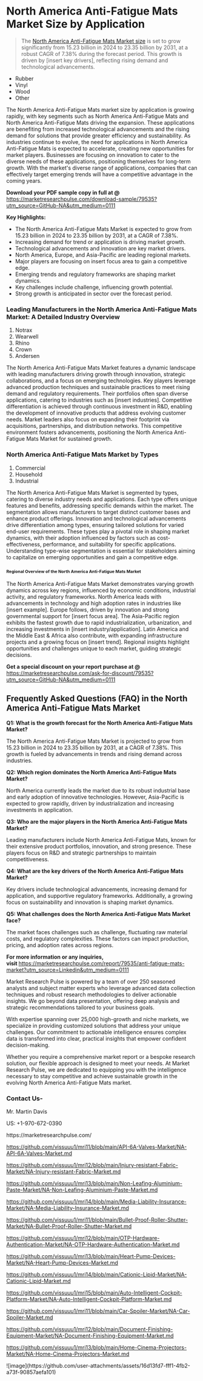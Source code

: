 <h1>North America Anti-Fatigue Mats Market&nbsp;Size by Application</h1><blockquote><p>The <a href="https://marketresearchpulse.com/download-sample/79535?utm_source=GitHub-NA&amp;utm_medium=0111">North America Anti-Fatigue Mats Market size</a> is set to grow significantly from 15.23 billion in 2024 to 23.35 billion by 2031, at a robust CAGR of 7.38% during the forecast period. This growth is driven by [insert key drivers], reflecting rising demand and technological advancements.</p></blockquote><ul><li>Rubber<li> Vinyl<li> Wood<li> Other</li></ul><p>The North America Anti-Fatigue Mats market size by application is growing rapidly, with key segments such as North America Anti-Fatigue Mats and North America Anti-Fatigue Mats driving the expansion. These applications are benefiting from increased technological advancements and the rising demand for solutions that provide greater efficiency and sustainability. As industries continue to evolve, the need for applications in North America Anti-Fatigue Mats is expected to accelerate, creating new opportunities for market players. Businesses are focusing on innovation to cater to the diverse needs of these applications, positioning themselves for long-term growth. With the market's diverse range of applications, companies that can effectively target emerging trends will have a competitive advantage in the coming years.</p><p><strong>Download your PDF sample copy in full at @ </strong><a href="https://marketresearchpulse.com/download-sample/79535?utm_source=GitHub-NA&amp;utm_medium=0111">https://marketresearchpulse.com/download-sample/79535?utm_source=GitHub-NA&amp;utm_medium=0111</a></p><p><strong>Key Highlights: </strong></p><ul><li>The North America Anti-Fatigue Mats Market is expected to grow from 15.23 billion in 2024 to 23.35 billion by 2031, at a CAGR of 7.38%.</li><li>Increasing demand for trend or application is driving market growth.</li><li>Technological advancements and innovation are key market drivers.</li><li>North America, Europe, and Asia-Pacific are leading regional markets.</li><li>Major players are focusing on insert focus area to gain a competitive edge.</li><li>Emerging trends and regulatory frameworks are shaping market dynamics.</li><li>Key challenges include challenge, influencing growth potential.</li><li>Strong growth is anticipated in sector over the forecast period.</li></ul><h3>Leading Manufacturers in the North America Anti-Fatigue Mats Market: A Detailed Industry Overview</h3><ol><li>Notrax</li><li>Wearwell</li><li>Rhino</li><li>Crown</li><li>Andersen</li></ol><div class="flex max-w-full flex-col flex-grow"><div class="min-h-8 text-message flex w-full flex-col items-end gap-2 whitespace-normal break-words [.text-message+&amp;]:mt-5" dir="auto" data-message-author-role="assistant" data-message-id="fd8432e4-4910-450d-b182-61b7bfb0a01f" data-message-model-slug="gpt-4o"><div class="flex w-full flex-col gap-1 empty:hidden first:pt-[3px]"><div class="markdown prose w-full break-words dark:prose-invert light"><p>The North America Anti-Fatigue Mats Market features a dynamic landscape with leading manufacturers driving growth through innovation, strategic collaborations, and a focus on emerging technologies. Key players leverage advanced production techniques and sustainable practices to meet rising demand and regulatory requirements. Their portfolios often span diverse applications, catering to industries such as [insert industries]. Competitive differentiation is achieved through continuous investment in R&amp;D, enabling the development of innovative products that address evolving customer needs. Market leaders also focus on expanding their footprint via acquisitions, partnerships, and distribution networks. This competitive environment fosters advancements, positioning the North America Anti-Fatigue Mats Market for sustained growth.</p></div></div></div></div><h3>North America Anti-Fatigue Mats Market by Types</h3><ol><li>Commercial<li> Household<li> Industrial</li></ol><div class="flex max-w-full flex-col flex-grow"><div class="min-h-8 text-message flex w-full flex-col items-end gap-2 whitespace-normal break-words [.text-message+&amp;]:mt-5" dir="auto" data-message-author-role="assistant" data-message-id="084470be-0bb7-4664-bddf-5156b4f41249" data-message-model-slug="gpt-4o-mini"><div class="flex w-full flex-col gap-1 empty:hidden first:pt-[3px]"><div class="markdown prose w-full break-words dark:prose-invert light"><p>The North America Anti-Fatigue Mats Market is segmented by types, catering to diverse industry needs and applications. Each type offers unique features and benefits, addressing specific demands within the market. The segmentation allows manufacturers to target distinct customer bases and enhance product offerings. Innovation and technological advancements drive differentiation among types, ensuring tailored solutions for varied end-user requirements. These types play a pivotal role in shaping market dynamics, with their adoption influenced by factors such as cost-effectiveness, performance, and suitability for specific applications. Understanding type-wise segmentation is essential for stakeholders aiming to capitalize on emerging opportunities and gain a competitive edge.</p></div></div></div></div><h3><span style="font-size: 11px;">Regional Overview of the North America Anti-Fatigue Mats Market</span></h3><div class="flex max-w-full flex-col flex-grow"><div class="min-h-8 text-message flex w-full flex-col items-end gap-2 whitespace-normal break-words [.text-message+&amp;]:mt-5" dir="auto" data-message-author-role="assistant" data-message-id="e9038762-ce64-4e30-91c9-9bd413514231" data-message-model-slug="gpt-4o-mini"><div class="flex w-full flex-col gap-1 empty:hidden first:pt-[3px]"><div class="markdown prose w-full break-words dark:prose-invert light"><p>The North America Anti-Fatigue Mats Market demonstrates varying growth dynamics across key regions, influenced by economic conditions, industrial activity, and regulatory frameworks. North America leads with advancements in technology and high adoption rates in industries like [insert example]. Europe follows, driven by innovation and strong governmental support for [insert focus area]. The Asia-Pacific region exhibits the fastest growth due to rapid industrialization, urbanization, and increasing investments in [insert industry/application]. Latin America and the Middle East &amp; Africa also contribute, with expanding infrastructure projects and a growing focus on [insert trend]. Regional insights highlight opportunities and challenges unique to each market, guiding strategic decisions.</p></div></div></div></div><p><strong>Get a special discount on your report purchase at @ </strong><a href="https://marketresearchpulse.com/ask-for-discount/79535?utm_source=GitHub-NA&amp;utm_medium=0111">https://marketresearchpulse.com/ask-for-discount/79535?utm_source=GitHub-NA&amp;utm_medium=0111</a></p><h2>Frequently Asked Questions (FAQ) in the North America Anti-Fatigue Mats Market</h2><p><strong>Q1: What is the growth forecast for the North America Anti-Fatigue Mats Market?</strong></p><p>The North America Anti-Fatigue Mats Market is projected to grow from 15.23 billion in 2024 to 23.35 billion by 2031, at a CAGR of 7.38%. This growth is fueled by advancements in trends and rising demand across industries.</p><p><strong>Q2: Which region dominates the North America Anti-Fatigue Mats Market?</strong></p><p>North America currently leads the market due to its robust industrial base and early adoption of innovative technologies. However, Asia-Pacific is expected to grow rapidly, driven by industrialization and increasing investments in application.</p><p><strong>Q3: Who are the major players in the North America Anti-Fatigue Mats Market?</strong></p><p>Leading manufacturers include North America Anti-Fatigue Mats, known for their extensive product portfolios, innovation, and strong presence. These players focus on R&amp;D and strategic partnerships to maintain competitiveness.</p><p><strong>Q4: What are the key drivers of the North America Anti-Fatigue Mats Market?</strong></p><p>Key drivers include technological advancements, increasing demand for application, and supportive regulatory frameworks. Additionally, a growing focus on sustainability and innovation is shaping market dynamics.</p><p><strong>Q5: What challenges does the North America Anti-Fatigue Mats Market face?</strong></p><p>The market faces challenges such as challenge, fluctuating raw material costs, and regulatory complexities. These factors can impact production, pricing, and adoption rates across regions.</p><p><strong>For more information or any inquiries, visit&nbsp;</strong><a href="https://marketresearchpulse.com/report/79535/anti-fatigue-mats-market?utm_source=Linkedin&utm_medium=0111">https://marketresearchpulse.com/report/79535/anti-fatigue-mats-market?utm_source=Linkedin&utm_medium=0111</a></p><p>Market Research Pulse is powered by a team of over 250 seasoned analysts and subject matter experts who leverage advanced data collection techniques and robust research methodologies to deliver actionable insights. We go beyond data presentation, offering deep analysis and strategic recommendations tailored to your business goals.</p><p>With expertise spanning over 25,000 high-growth and niche markets, we specialize in providing customized solutions that address your unique challenges. Our commitment to actionable intelligence ensures complex data is transformed into clear, practical insights that empower confident decision-making.</p><p>Whether you require a comprehensive market report or a bespoke research solution, our flexible approach is designed to meet your needs. At Market Research Pulse, we are dedicated to equipping you with the intelligence necessary to stay competitive and achieve sustainable growth in the evolving North America Anti-Fatigue Mats market.</p><h3><strong>Contact Us-</strong></h3><p>Mr. Martin Davis</p><p>US: +1-970-672-0390</p><p>https://marketresearchpulse.com/</p><p><a href="https://github.com/vissuuu1/mri11/blob/main/API-6A-Valves-Market/NA-API-6A-Valves-Market.md">https://github.com/vissuuu1/mri11/blob/main/API-6A-Valves-Market/NA-API-6A-Valves-Market.md</a></p><p><a href="https://github.com/vissuuu1/mri12/blob/main/Injury-resistant-Fabric-Market/NA-Injury-resistant-Fabric-Market.md">https://github.com/vissuuu1/mri12/blob/main/Injury-resistant-Fabric-Market/NA-Injury-resistant-Fabric-Market.md</a></p><p><a href="https://github.com/vissuuu1/mri13/blob/main/Non-Leafing-Aluminium-Paste-Market/NA-Non-Leafing-Aluminium-Paste-Market.md">https://github.com/vissuuu1/mri13/blob/main/Non-Leafing-Aluminium-Paste-Market/NA-Non-Leafing-Aluminium-Paste-Market.md</a></p><p><a href="https://github.com/vissuuu1/mri14/blob/main/Media-Liability-Insurance-Market/NA-Media-Liability-Insurance-Market.md">https://github.com/vissuuu1/mri14/blob/main/Media-Liability-Insurance-Market/NA-Media-Liability-Insurance-Market.md</a></p><p><a href="https://github.com/vissuuu1/mri11/blob/main/Bullet-Proof-Roller-Shutter-Market/NA-Bullet-Proof-Roller-Shutter-Market.md">https://github.com/vissuuu1/mri11/blob/main/Bullet-Proof-Roller-Shutter-Market/NA-Bullet-Proof-Roller-Shutter-Market.md</a></p><p><a href="https://github.com/vissuuu1/mri12/blob/main/OTP-Hardware-Authentication-Market/NA-OTP-Hardware-Authentication-Market.md">https://github.com/vissuuu1/mri12/blob/main/OTP-Hardware-Authentication-Market/NA-OTP-Hardware-Authentication-Market.md</a></p><p><a href="https://github.com/vissuuu1/mri13/blob/main/Heart-Pump-Devices-Market/NA-Heart-Pump-Devices-Market.md">https://github.com/vissuuu1/mri13/blob/main/Heart-Pump-Devices-Market/NA-Heart-Pump-Devices-Market.md</a></p><p><a href="https://github.com/vissuuu1/mri14/blob/main/Cationic-Lipid-Market/NA-Cationic-Lipid-Market.md">https://github.com/vissuuu1/mri14/blob/main/Cationic-Lipid-Market/NA-Cationic-Lipid-Market.md</a></p><p><a href="https://github.com/vissuuu1/mri15/blob/main/Auto-Intelligent-Cockpit-Platform-Market/NA-Auto-Intelligent-Cockpit-Platform-Market.md">https://github.com/vissuuu1/mri15/blob/main/Auto-Intelligent-Cockpit-Platform-Market/NA-Auto-Intelligent-Cockpit-Platform-Market.md</a></p><p><a href="https://github.com/vissuuu1/mri11/blob/main/Car-Spoiler-Market/NA-Car-Spoiler-Market.md">https://github.com/vissuuu1/mri11/blob/main/Car-Spoiler-Market/NA-Car-Spoiler-Market.md</a></p><p><a href="https://github.com/vissuuu1/mri12/blob/main/Document-Finishing-Equipment-Market/NA-Document-Finishing-Equipment-Market.md">https://github.com/vissuuu1/mri12/blob/main/Document-Finishing-Equipment-Market/NA-Document-Finishing-Equipment-Market.md</a></p><p><a href="https://github.com/vissuuu1/mri13/blob/main/Home-Cinema-Projectors-Market/NA-Home-Cinema-Projectors-Market.md">https://github.com/vissuuu1/mri13/blob/main/Home-Cinema-Projectors-Market/NA-Home-Cinema-Projectors-Market.md</a></p>
![image](https://github.com/user-attachments/assets/16d13fd7-fff1-4fb2-a73f-90857aefa101)

